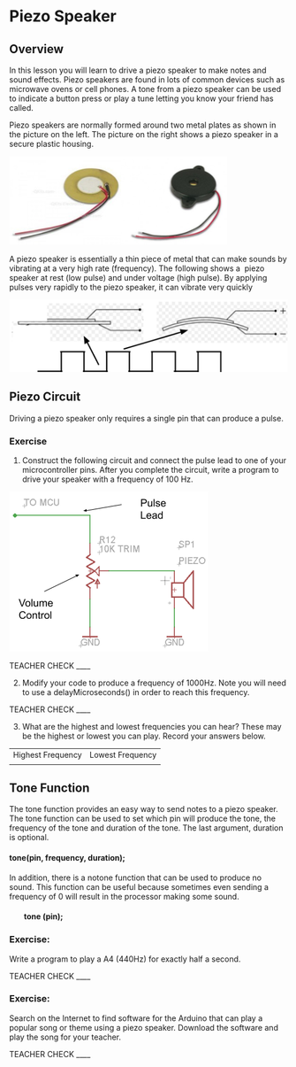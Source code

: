 # Piezo Speaker

## Overview

In this lesson you will learn to drive a piezo speaker to make notes and sound effects. Piezo speakers are found in lots of common devices such as microwave ovens or cell phones. A tone from a piezo speaker can be used to indicate a button press or play a tune letting you know your friend has called.

Piezo speakers are normally formed around two metal plates as shown in the picture on the left. The picture on the right shows a piezo speaker in a secure plastic housing.

![](images/image42.png)

A piezo speaker is essentially a thin piece of metal that can make sounds by vibrating at a very high rate (frequency). The following shows a  piezo speaker at rest (low pulse) and under voltage (high pulse). By applying pulses very rapidly to the piezo speaker, it can vibrate very quickly

![](images/image32.png)

## Piezo Circuit

Driving a piezo speaker only requires a single pin that can produce a pulse.

### Exercise

1.  Construct the following circuit and connect the pulse lead to one of your microcontroller pins. After you complete the circuit, write a program to drive your speaker with a frequency of 100 Hz.

![](images/image111.png)

TEACHER CHECK \_\_\_\_

2.  Modify your code to produce a frequency of 1000Hz. Note you will need to use a delayMicroseconds() in order to reach this frequency.

TEACHER CHECK \_\_\_\_

3.  What are the highest and lowest frequencies you can hear? These may be the highest or lowest you can play. Record your answers below.

|                   |                  |
| ----------------- | ---------------- |
| Highest Frequency | Lowest Frequency |
|                   |                  |

## Tone Function

The tone function provides an easy way to send notes to a piezo speaker. The tone function can be used to set which pin will produce the tone, the frequency of the tone and duration of the tone. The last argument, duration is optional.

#### tone(pin, frequency, duration);

In addition, there is a notone function that can be used to produce no sound. This function can be useful because sometimes even sending a frequency of 0 will result in the processor making some sound.

####         tone (pin);

### Exercise:

Write a program to play a A4 (440Hz) for exactly half a second.

TEACHER CHECK \_\_\_\_

### Exercise:

Search on the Internet to find software for the Arduino that can play a popular song or theme using a piezo speaker. Download the software and play the song for your teacher.

TEACHER CHECK \_\_\_\_
